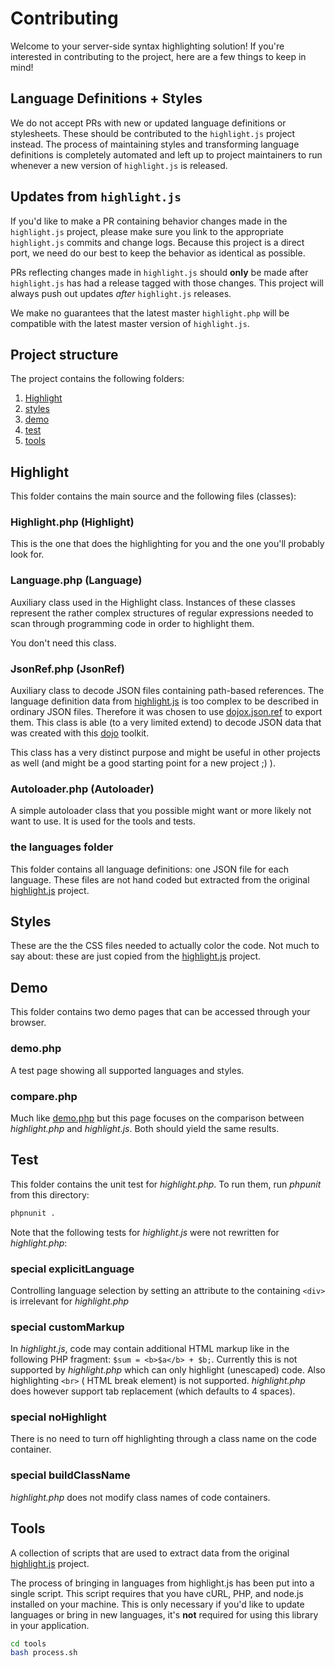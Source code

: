 # Contributing

Welcome to your server-side syntax highlighting solution! If you're interested in contributing to the project, here are
a few things to keep in mind!

## Language Definitions + Styles

We do not accept PRs with new or updated language definitions or stylesheets. These should be contributed to
the `highlight.js` project instead. The process of maintaining styles and transforming language definitions is
completely automated and left up to project maintainers to run whenever a new version of `highlight.js` is released.

## Updates from `highlight.js`

If you'd like to make a PR containing behavior changes made in the `highlight.js` project, please make sure you link to
the appropriate `highlight.js` commits and change logs. Because this project is a direct port, we need do our best to
keep the behavior as identical as possible.

PRs reflecting changes made in `highlight.js` should **only** be made after `highlight.js` has had a release tagged with
those changes. This project will always push out updates _after_ `highlight.js` releases.

We make no guarantees that the latest master `highlight.php` will be compatible with the latest master version
of `highlight.js`.

## Project structure

The project contains the following folders:

1. [Highlight](#highlight)
2. [styles](#styles)
3. [demo](#demo)
4. [test](#test)
5. [tools](#tools)

## Highlight

This folder contains the main source and the following files (classes):

### Highlight.php (Highlight)

This is the one that does the highlighting for you and the one you'll probably look for.

### Language.php (Language)

Auxiliary class used in the Highlight class. Instances of these classes represent the rather complex structures of
regular expressions needed to scan through programming code in order to highlight them.

You don't need this class.

### JsonRef.php (JsonRef)

Auxiliary class to decode JSON files containing path-based references. The language definition data
from [highlight.js](http://www.highlightjs.org) is too complex to be described in ordinary JSON files. Therefore it was
chosen to use [dojox.json.ref](https://dojotoolkit.org/reference-guide/1.9/dojox/json/ref.html) to export them. This
class is able (to a very limited extend) to decode JSON data that was created with this [dojo](https://dojotoolkit.org)
toolkit.

This class has a very distinct purpose and might be useful in other projects as well (and might be a good starting point
for a new project ;) ).

### Autoloader.php (Autoloader)

A simple autoloader class that you possible might want or more likely not want to use. It is used for the tools and
tests.

### the languages folder

This folder contains all language definitions: one JSON file for each language. These files are not hand coded but
extracted from the original [highlight.js](http://www.highlightjs.org) project.

## Styles

These are the the CSS files needed to actually color the code. Not much to say about: these are just copied from
the [highlight.js](https://github.com/isagalaev/highlight.js/tree/master/src/styles) project.

## Demo

This folder contains two demo pages that can be accessed through your browser.

### demo.php

A test page showing all supported languages and styles.

### compare.php

Much like [demo.php](#demo-php) but this page focuses on the comparison between _highlight.php_ and _highlight.js_. Both
should yield the same results.

## Test

This folder contains the unit test for _highlight.php_. To run them, run _phpunit_ from this directory:

```bash
phpnunit .
```

Note that the following tests for _highlight.js_ were not rewritten for _highlight.php_:

### special explicitLanguage

Controlling language selection by setting an attribute to the containing `<div>` is irrelevant for _highlight.php_

### special customMarkup

In _highlight.js_, code may contain additional HTML markup like in the following PHP fragment: `$sum = <b>$a</b> + $b;`.
Currently this is not supported by _highlight.php_ which can only highlight (unescaped) code. Also highlighting `<br>` (
HTML break element) is not supported. _highlight.php_ does however support tab replacement (which defaults to 4 spaces).

### special noHighlight

There is no need to turn off highlighting through a class name on the code container.

### special buildClassName

_highlight.php_ does not modify class names of code containers.

## Tools

A collection of scripts that are used to extract data from the original [highlight.js](http://www.highlightjs.org)
project.

The process of bringing in languages from highlight.js has been put into a single script. This script requires that you
have cURL, PHP, and node.js installed on your machine. This is only necessary if you'd like to update languages or bring
in new languages, it's **not** required for using this library in your application.

```bash
cd tools
bash process.sh
```
